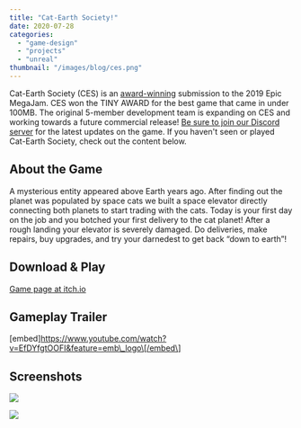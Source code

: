 ```yaml
---
title: "Cat-Earth Society!"
date: 2020-07-28
categories: 
  - "game-design"
  - "projects"
  - "unreal"
thumbnail: "/images/blog/ces.png"
---
```


Cat-Earth Society (CES) is an [award-winning](https://www.unrealengine.com/en-US/blog/celebrating-the-winners-of-the-2019-epic-megajam?sessionInvalidated=true) submission to the 2019 Epic MegaJam. CES won the TINY AWARD for the best game that came in under 100MB. The original 5-member development team is expanding on CES and working towards a future commercial release! [Be sure to join our Discord server](https://discord.gg/789urVY) for the latest updates on the game. If you haven't seen or played Cat-Earth Society, check out the content below.

## About the Game

A mysterious entity appeared above Earth years ago. After finding out the planet was populated by space cats we built a space elevator directly connecting both planets to start trading with the cats. Today is your first day on the job and you botched your first delivery to the cat planet! After a rough landing your elevator is severely damaged. Do deliveries, make repairs, buy upgrades, and try your darnedest to get back “down to earth”!

## Download & Play

[Game page at itch.io](https://partlyatomic.itch.io/cat-earth-society)

## Gameplay Trailer

\[embed\]https://www.youtube.com/watch?v=EfDYfgtOOFI&feature=emb\_logo\[/embed\]

## Screenshots

![](images/c2.png)

![](images/c1.png)

